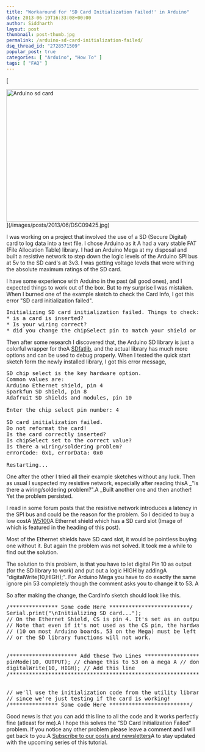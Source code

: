 ```yaml
---
title: "Workaround for 'SD Card Initialization Failed!' in Arduino"
date: 2013-06-19T16:33:08+00:00
author: Siddharth
layout: post
thumbnail: post-thumb.jpg
permalink: /arduino-sd-card-initialization-failed/
dsq_thread_id: "2728571509"
popular_post: true
categories: [ "Arduino", "How To" ]
tags: [ "FAQ" ]
---
```


[
  
<img class="aligncenter size-large wp-image-828" src="/images/posts/2013/06/DSC09425-1024x576.jpg" alt="Arduino sd card" width="618" height="347" srcset="/images/posts/2013/06/DSC09425-1024x576.jpg 1024w, /images/posts/2013/06/DSC09425-300x169.jpg 300w" sizes="(max-width: 618px) 100vw, 618px" />](/images/posts/2013/06/DSC09425.jpg)

I was working on a project that involved the use of a SD (Secure Digital) card to log data into a text file. I chose Arduino as it A had a vary stable FAT (File Allocation Table) library. I had an Arduino Mega at my disposal and built a resistive network to step down the logic levels of the Arduino SPI bus at 5v to the SD card's at 3v3. I was getting voltage levels that were withing the absolute maximum ratings of the SD card.

I have some experience with Arduino in the past (all good ones), and I expected things to work out of the box. But to my surprise I was mistaken. When I burned one of the example sketch to check the Card Info, I got this error "SD card initialization failed".

<pre>Initializing SD card initialization failed. Things to check:
* is a card is inserted?
* Is your wiring correct?
* did you change the chipSelect pin to match your shield or module?</pre>

Then after some research I discovered that, the Arduino SD library is just a colorful wrapper for theA <a title="sd fat library" href="https://code.google.com/p/sdfatlib/" target="_blank">SDfatlib</a>, and the actual library has much more options and can be used to debug properly. When I tested the quick start sketch form the newly installed library, I got this error message,

<pre>SD chip select is the key hardware option.
Common values are:
Arduino Ethernet shield, pin 4
Sparkfun SD shield, pin 8
Adafruit SD shields and modules, pin 10

Enter the chip select pin number: 4

SD card initialization failed.
Do not reformat the card!
Is the card correctly inserted?
Is chipSelect set to the correct value?
Is there a wiring/soldering problem?
errorCode: 0x1, errorData: 0x0

Restarting...</pre>

One after the other I tried all their example sketches without any luck. Then as usual I suspected my resistive network, especially after reading thisA _"Is there a wiring/soldering problem?".A _Built another one and then another! Yet the problem persisted.

I read in some forum posts that the resistive network introduces a latency in the SPI bus and could be the reason for the problem. So I decided to buy a low costA <a title="datasheet" href="http://www1.futureelectronics.com/doc/WIZNET%20INC/W5100.pdf" target="_blank">W5100</a>A Ethernet shield which has a SD card slot (Image of which is featured in the heading of this post).

Most of the Ethernet shields have SD card slot, it would be pointless buying one without it. But again the problem was not solved. It took me a while to find out the solution.

<div class="box success  ">
  <div class="box-inner-block">
    <i class="fa tie-shortcode-boxicon"></i> The solution to this problem, is that you have to let digital Pin 10 as output (for the SD library to work) and put out a logic HIGH by addingA "digitalWrite(10,HIGH);". For Arduino Mega you have to do exactly the same ignore pin 53 completely though the comment asks you to change it to 53. A 
  </div>
</div>

So after making the change, the CardInfo sketch should look like this.

<pre class="">/*************** Some code Here *************************/
Serial.print("\nInitializing SD card...");
// On the Ethernet Shield, CS is pin 4. It's set as an output by default.
// Note that even if it's not used as the CS pin, the hardware SS pin
// (10 on most Arduino boards, 53 on the Mega) must be left as an output
// or the SD library functions will not work.


/********************* Add these Two Lines **********************/
pinMode(10, OUTPUT); // change this to 53 on a mega A // don't follow this!!
digitalWrite(10, HIGH); // Add this line
/***************************************************************/


// we'll use the initialization code from the utility libraries
// since we're just testing if the card is working!
/*************** Some code Here *************************/</pre>

Good news is that you can add this line to all the code and it works perfectly fine (atleast for me).A I hope this solves the "SD Card Initialization Failed" problem. If you notice any other problem please leave a comment and I will get back to you.A <a href="http://embedjournal.com/subscribe/" target="_blank">Subscribe to our posts and newsletters</a>A to stay updated with the upcoming series of this tutorial.
